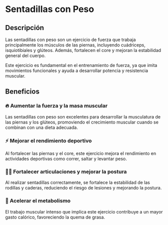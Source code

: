 # Sentadillas con Peso
## Descripción
Las sentadillas con peso son un ejercicio de fuerza que trabaja principalmente los músculos de las piernas, incluyendo cuádriceps, isquiotibiales y glúteos. Además, fortalecen el core y mejoran la estabilidad general del cuerpo.

Este ejercicio es fundamental en el entrenamiento de fuerza, ya que imita movimientos funcionales y ayuda a desarrollar potencia y resistencia muscular.

## Beneficios
### 🔥 Aumentar la fuerza y la masa muscular  
Las sentadillas con peso son excelentes para desarrollar la musculatura de las piernas y los glúteos, promoviendo el crecimiento muscular cuando se combinan con una dieta adecuada.

### ⚡ Mejorar el rendimiento deportivo  
Al fortalecer las piernas y el core, este ejercicio mejora el rendimiento en actividades deportivas como correr, saltar y levantar peso.

### 🏋️‍♂️ Fortalecer articulaciones y mejorar la postura  
Al realizar sentadillas correctamente, se fortalece la estabilidad de las rodillas y caderas, reduciendo el riesgo de lesiones y mejorando la postura.

### 🔄 Acelerar el metabolismo  
El trabajo muscular intenso que implica este ejercicio contribuye a un mayor gasto calórico, favoreciendo la quema de grasa.
